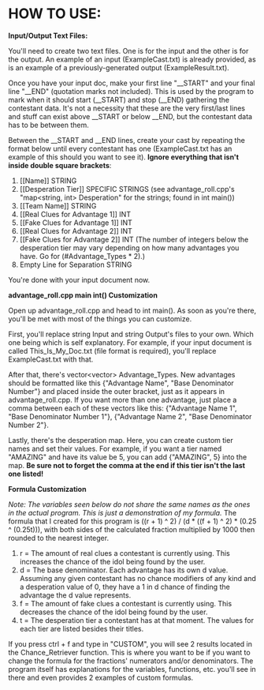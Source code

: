 # HOW TO USE:

**Input/Output Text Files:**

You'll need to create two text files. One is for the input and the other is for the output. An example of an input (ExampleCast.txt) is already provided, as is an example of a previously-generated output (ExampleResult.txt).

Once you have your input doc, make your first line "__START" and your final line "__END" (quotation marks not included). This is used by the program to mark when it should start (__START) and stop (__END) gathering the contestant data. It's not a necessity that these are the very first/last lines and stuff can exist above __START or below __END, but the contestant data has to be between them.

Between the __START and __END lines, create your cast by repeating the format below until every contestant has one (ExampleCast.txt has an example of this should you want to see it). **Ignore everything that isn't inside double square brackets**:

1. [[Name]]    STRING
2. [[Desperation Tier]]    SPECIFIC STRINGS (see advantage_roll.cpp's "map<string, int> Desperation" for the strings; found in int main())
3. [[Team Name]]    STRING
4. [[Real Clues for Advantage 1]]    INT
5. [[Fake Clues for Advantage 1]]    INT
6. [[Real Clues for Advantage 2]]    INT
7. [[Fake Clues for Advantage 2]]    INT (The number of integers below the desperation tier may vary depending on how many advantages you have. Go for (#Advantage_Types * 2).)
8. Empty Line for Separation    STRING

You're done with your input document now.


**advantage_roll.cpp main int() Customization**

Open up advantage_roll.cpp and head to int main(). As soon as you're there, you'll be met with most of the things you can customize.

First, you'll replace string Input and string Output's files to your own. Which one being which is self explanatory. For example, if your input document is called This_Is_My_Doc.txt (file format is required), you'll replace ExampleCast.txt with that.

After that, there's vector<vector<string>> Advantage_Types. New advantages should be formatted like this {"Advantage Name", "Base Denominator Number"} and placed inside the outer bracket, just as it appears in advantage_roll.cpp. If you want more than one advantage, just place a comma between each of these vectors like this: {"Advantage Name 1", "Base Denominator Number 1"}, {"Advantage Name 2", "Base Denominator Number 2"}.

Lastly, there's the desperation map. Here, you can create custom tier names and set their values. For example, if you want a tier named "AMAZING" and have its value be 5, you can add {"AMAZING", 5} into the map. **Be sure not to forget the comma at the end if this tier isn't the last one listed!**


**Formula Customization**

_Note: The variables seen below do not share the same names as the ones in the actual program. This is just a demonstration of my formula._
The formula that I created for this program is ((r + 1) ^ 2) / (d * ((f + 1) ^ 2) * (0.25 ^ (0.25t))), with both sides of the calculated fraction multiplied by 1000 then rounded to the nearest integer.

1. r = The amount of real clues a contestant is currently using. This increases the chance of the idol being found by the user.
2. d = The base denominator. Each advantage has its own d value. Assuming any given contestant has no chance modifiers of any kind and a desperation value of 0, they have a 1 in d chance of finding the advantage the d value represents.
3. f = The amount of fake clues a contestant is currently using. This decreases the chance of the idol being found by the user.
4. t = The desperation tier a contestant has at that moment. The values for each tier are listed besides their titles.

If you press ctrl + f and type in "CUSTOM", you will see 2 results located in the Chance_Retriever function. This is where you want to be if you want to change the formula for the fractions' numerators and/or denominators. The program itself has explanations for the variables, functions, etc. you'll see in there and even provides 2 examples of custom formulas.

